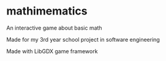 # mathimematics
An interactive game about basic math

Made for my 3rd year school project in software engineering

Made with LibGDX game framework
